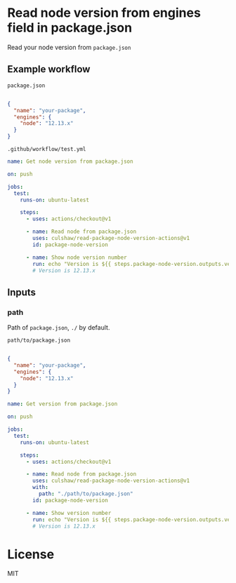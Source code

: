 # Read node version from engines field in package.json

Read your node version from `package.json`

## Example workflow

`package.json`
```json

{
  "name": "your-package",
  "engines": {
    "node": "12.13.x"
  }
}
```

`.github/workflow/test.yml`
```yml
name: Get node version from package.json

on: push

jobs:
  test:
    runs-on: ubuntu-latest

    steps:
      - uses: actions/checkout@v1

      - name: Read node from package.json
        uses: culshaw/read-package-node-version-actions@v1
        id: package-node-version

      - name: Show node version number
        run: echo "Version is ${{ steps.package-node-version.outputs.version }}"
        # Version is 12.13.x
```

## Inputs

### path

Path of `package.json`, `./` by default.

`path/to/package.json`
```json

{
  "name": "your-package",
  "engines": {
    "node": "12.13.x"
  }
}
```

```yml
name: Get version from package.json

on: push

jobs:
  test:
    runs-on: ubuntu-latest

    steps:
      - uses: actions/checkout@v1

      - name: Read node from package.json
        uses: culshaw/read-package-node-version-actions@v1
        with: 
          path: "./path/to/package.json"
        id: package-node-version

      - name: Show version number
        run: echo "Version is ${{ steps.package-node-version.outputs.version }}"
        # Version is 12.13.x
```

# License

MIT